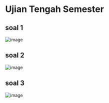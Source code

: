 # Ujian Tengah Semester

## soal 1
![image](https://user-images.githubusercontent.com/61839170/228863122-0ac87c3c-7a8f-4881-9288-f448ebba473c.png)

## soal 2
![image](https://user-images.githubusercontent.com/61839170/228863333-33072602-f920-480f-8eb9-eaa0a8a13bcd.png)

## soal 3
![image](https://user-images.githubusercontent.com/61839170/228863467-b1a2bd51-0353-4101-b42e-73a40ad1137e.png)
